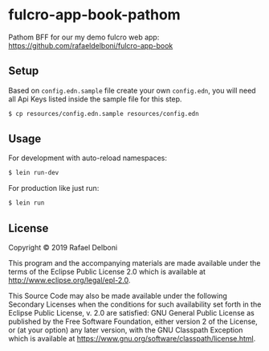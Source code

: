 # fulcro-app-book-pathom

Pathom BFF for our my demo fulcro web app: https://github.com/rafaeldelboni/fulcro-app-book

## Setup

Based on `config.edn.sample` file create your own `config.edn`, you will need all Api Keys listed inside the sample file for this step.
```bash
$ cp resources/config.edn.sample resources/config.edn
```

## Usage
For development with auto-reload namespaces: 
```bash
$ lein run-dev
```

For production like just run:
```bash
$ lein run
```

## License

Copyright © 2019 Rafael Delboni

This program and the accompanying materials are made available under the
terms of the Eclipse Public License 2.0 which is available at
http://www.eclipse.org/legal/epl-2.0.

This Source Code may also be made available under the following Secondary
Licenses when the conditions for such availability set forth in the Eclipse
Public License, v. 2.0 are satisfied: GNU General Public License as published by
the Free Software Foundation, either version 2 of the License, or (at your
option) any later version, with the GNU Classpath Exception which is available
at https://www.gnu.org/software/classpath/license.html.
